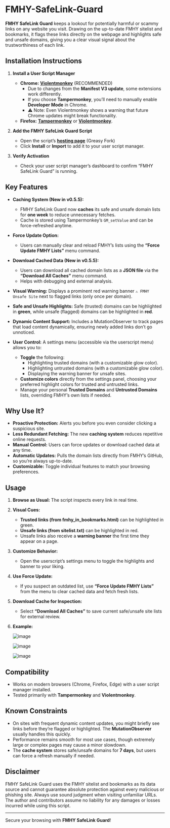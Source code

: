 # FMHY-SafeLink-Guard

**FMHY SafeLink Guard** keeps a lookout for potentially harmful or scammy links on any website you visit. Drawing on the up-to-date FMHY sitelist and bookmarks, it flags these links directly on the webpage and highlights safe and unsafe domains, giving you a clear visual signal about the trustworthiness of each link.

## Installation Instructions

1. **Install a User Script Manager**

   - **Chrome:** [**Violentmonkey**](https://chromewebstore.google.com/detail/violentmonkey/jinjaccalgkegednnccohejagnlnfdag) (RECOMMENDED)
     - Due to changes from the **Manifest V3 update**, some extensions work differently.
     - If you choose **Tampermonkey**, you’ll need to manually enable **Developer Mode** in Chrome.
     - ⚠️ Note: Even Violentmonkey shows a warning that future Chrome updates might break functionality.
   - **Firefox:** [**Tampermonkey**](https://addons.mozilla.org/en-US/firefox/addon/tampermonkey/) or [**Violentmonkey**](https://addons.mozilla.org/en-US/firefox/addon/violentmonkey/).

2. **Add the FMHY SafeLink Guard Script**

   - Open the script’s [**hosting page**](https://greasyfork.org/en/scripts/528660-fmhy-safelink-guard) (Greasy Fork)
   - Click **Install** or **Import** to add it to your user script manager.

3. **Verify Activation**

   - Check your user script manager’s dashboard to confirm “FMHY SafeLink Guard” is running.

## Key Features

- **Caching System (New in v0.5.5):**

  - FMHY SafeLink Guard now **caches** its safe and unsafe domain lists for **one week** to reduce unnecessary fetches.
  - Cache is stored using Tampermonkey’s `GM_setValue` and can be force-refreshed anytime.

- **Force Update Option:**

  - Users can manually clear and reload FMHY’s lists using the **“Force Update FMHY Lists”** menu command.

- **Download Cached Data (New in v0.5.5):**

  - Users can download all cached domain lists as a **JSON file** via the **“Download All Caches”** menu command.
  - Helps with debugging and external analysis.

- **Visual Warning:** Displays a prominent red warning banner `⚠️ FMHY Unsafe Site` next to flagged links (only once per domain).

- **Safe and Unsafe Highlights:** Safe (trusted) domains can be highlighted in **green**, while unsafe (flagged) domains can be highlighted in **red**.

- **Dynamic Content Support:** Includes a MutationObserver to track pages that load content dynamically, ensuring newly added links don’t go unnoticed.

- **User Control:** A settings menu (accessible via the userscript menu) allows you to:

  - **Toggle** the following:
    - Highlighting trusted domains (with a customizable glow color).
    - Highlighting untrusted domains (with a customizable glow color).
    - Displaying the warning banner for unsafe sites.
  - **Customize colors** directly from the settings panel, choosing your preferred highlight colors for trusted and untrusted links.
  - Manage your personal **Trusted Domains** and **Untrusted Domains** lists, overriding FMHY’s own lists if needed.

## Why Use It?

- **Proactive Protection:** Alerts you before you even consider clicking a suspicious site.
- **Less Redundant Fetching:** The new **caching system** reduces repetitive online requests.
- **Manual Control:** Users can force updates or download cached data at any time.
- **Automatic Updates:** Pulls the domain lists directly from FMHY’s GitHub, so you’re always up-to-date.
- **Customizable:** Toggle individual features to match your browsing preferences.

## Usage

1. **Browse as Usual:** The script inspects every link in real time.
2. **Visual Cues:**
   - **Trusted links (from fmhy\_in\_bookmarks.html)** can be highlighted in green.
   - **Unsafe links (from sitelist.txt)** can be highlighted in red.
   - Unsafe links also receive a **warning banner** the first time they appear on a page.
3. **Customize Behavior:**
   - Open the userscript’s settings menu to toggle the highlights and banner to your liking.
4. **Use Force Update:**
   - If you suspect an outdated list, use **“Force Update FMHY Lists”** from the menu to clear cached data and fetch fresh lists.
5. **Download Cache for Inspection:**
   - Select **“Download All Caches”** to save current safe/unsafe site lists for external review.

6. **Example:**

   ![image](https://github.com/user-attachments/assets/ff40b28c-e717-4722-9fb8-d011bdeaa8c3)

   ![image](https://github.com/user-attachments/assets/a883d3a8-89e3-44a3-ad16-2832629013cf)

   ![image](https://github.com/user-attachments/assets/44d2398a-5ca6-48ad-8bd7-9e07b89a30b3)

## Compatibility

- Works on modern browsers (Chrome, Firefox, Edge) with a user script manager installed.
- Tested primarily with **Tampermonkey** and **Violentmonkey**.

## Known Constraints

- On sites with frequent dynamic content updates, you might briefly see links before they’re flagged or highlighted. The **MutationObserver** usually handles this quickly.
- Performance remains smooth for most use cases, though extremely large or complex pages may cause a minor slowdown.
- The **cache system** stores safe/unsafe domains for **7 days**, but users can force a refresh manually if needed.

## Disclaimer

FMHY SafeLink Guard uses the FMHY sitelist and bookmarks as its data source and cannot guarantee absolute protection against every malicious or phishing site. Always use sound judgment when visiting unfamiliar URLs. The author and contributors assume no liability for any damages or losses incurred while using this script.

---

Secure your browsing with **FMHY SafeLink Guard**!